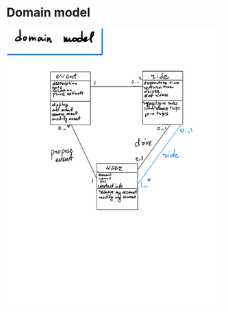 # Domain model

<img src="https://github.com/calvin-cs262-fall2021-teamC/CalTrip-project/blob/Updated-README-hyperlinks/images/domain_model.jpg"/>
